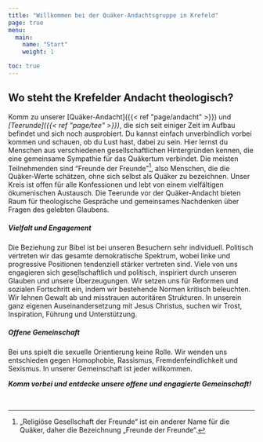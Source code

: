 ```yaml
---
title: "Willkommen bei der Quäker-Andachtsgruppe in Krefeld"
page: true
menu:
  main:
    name: "Start"
    weight: 1

toc: true
---
```


## Wo steht the Krefelder Andacht theologisch?

Komm zu unserer [Quäker-Andacht]({{< ref "page/andacht" >}}) und *[Teerunde]({{< ref "page/tee" >}})*, die sich seit einiger Zeit im Aufbau befindet und sich noch ausprobiert. Du kannst einfach unverbindlich vorbei kommen und schauen, ob du Lust hast, dabei zu sein. Hier lernst du Menschen aus verschiedenen gesellschaftlichen Hintergründen kennen, die eine gemeinsame Sympathie für das Quäkertum verbindet. Die meisten Teilnehmenden sind “Freunde der Freunde”[^foot-01], also Menschen, die die Quäker-Werte schätzen, ohne sich selbst als Quäker zu bezeichnen. Unser Kreis ist offen für alle Konfessionen und lebt von einem vielfältigen ökumenischen Austausch. Die Teerunde vor der Quäker-Andacht bieten Raum für theologische Gespräche und gemeinsames Nachdenken über Fragen des gelebten Glaubens.

##### Vielfalt und Engagement

Die Beziehung zur Bibel ist bei unseren Besuchern sehr individuell. Politisch vertreten wir das gesamte demokratische Spektrum, wobei linke und progressive Positionen tendenziell stärker vertreten sind. Viele von uns engagieren sich gesellschaftlich und politisch, inspiriert durch unseren Glauben und unsere Überzeugungen. Wir setzen uns für Reformen und sozialen Fortschritt ein, indem wir bestehende Normen kritisch beleuchten. Wir lehnen Gewalt ab und misstrauen autoritären Strukturen. In unserein ganz eigenen Auseinandersetzung mit Jesus Christus, suchen wir Trost, Inspiration, Führung und Unterstützung.

##### Offene Gemeinschaft

Bei uns spielt die sexuelle Orientierung keine Rolle. Wir wenden uns entschieden gegen Homophobie, Rassismus, Fremdenfeindlichkeit und Sexismus. In unserer Gemeinschaft ist jeder willkommen.

***Komm vorbei und entdecke unsere offene und engagierte Gemeinschaft!***

<a rel="me" href="https://krefeld.life/@quaker" style="visibility: hidden;">Folge uns auf Mastodon</a>

[^foot-01]: „Religiöse Gesellschaft der Freunde“ ist ein anderer Name für die Quäker, daher die Bezeichnung „Freunde der Freunde“.

